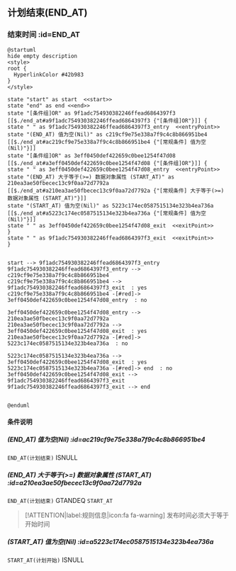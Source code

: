 ## 计划结束(END_AT) <!-- {docsify-ignore-all} -->

   

### 结束时间 :id=END_AT

```plantuml
@startuml
hide empty description
<style>
root {
  HyperlinkColor #42b983
}
</style>

state "start" as start  <<start>>
state "end" as end <<end>>
state "[条件组]OR" as 9f1adc754930382246ffead6864397f3 [[$./end_at#a9f1adc754930382246ffead6864397f3 {"[条件组]OR"}]] {
state " " as 9f1adc754930382246ffead6864397f3_entry  <<entryPoint>>
state "(END_AT) 值为空(Nil)" as c219cf9e75e338a7f9c4c8b866951be4 [[$./end_at#ac219cf9e75e338a7f9c4c8b866951be4 {"[常规条件] 值为空(Nil)"}]]
state "[条件组]OR" as 3eff0450def422659c0bee1254f47d08 [[$./end_at#a3eff0450def422659c0bee1254f47d08 {"[条件组]OR"}]] {
state " " as 3eff0450def422659c0bee1254f47d08_entry  <<entryPoint>>
state "(END_AT) 大于等于(>=) 数据对象属性 (START_AT)" as 210ea3ae50fbecec13c9f0aa72d7792a [[$./end_at#a210ea3ae50fbecec13c9f0aa72d7792a {"[常规条件] 大于等于(>=) 数据对象属性 (START_AT)"}]]
state "(START_AT) 值为空(Nil)" as 5223c174ec0587515134e323b4ea736a [[$./end_at#a5223c174ec0587515134e323b4ea736a {"[常规条件] 值为空(Nil)"}]]
state " " as 3eff0450def422659c0bee1254f47d08_exit  <<exitPoint>>
}
state " " as 9f1adc754930382246ffead6864397f3_exit  <<exitPoint>>
}


start --> 9f1adc754930382246ffead6864397f3_entry 
9f1adc754930382246ffead6864397f3_entry --> c219cf9e75e338a7f9c4c8b866951be4 
c219cf9e75e338a7f9c4c8b866951be4 --> 9f1adc754930382246ffead6864397f3_exit  : yes
c219cf9e75e338a7f9c4c8b866951be4 -[#red]-> 3eff0450def422659c0bee1254f47d08_entry  : no

3eff0450def422659c0bee1254f47d08_entry --> 210ea3ae50fbecec13c9f0aa72d7792a 
210ea3ae50fbecec13c9f0aa72d7792a --> 3eff0450def422659c0bee1254f47d08_exit  : yes
210ea3ae50fbecec13c9f0aa72d7792a -[#red]-> 5223c174ec0587515134e323b4ea736a  : no

5223c174ec0587515134e323b4ea736a --> 3eff0450def422659c0bee1254f47d08_exit  : yes
5223c174ec0587515134e323b4ea736a -[#red]-> end  : no
3eff0450def422659c0bee1254f47d08_exit --> 9f1adc754930382246ffead6864397f3_exit 
9f1adc754930382246ffead6864397f3_exit --> end 


@enduml
```

#### 条件说明

##### (END_AT) 值为空(Nil) :id=ac219cf9e75e338a7f9c4c8b866951be4



`END_AT(计划结束)` ISNULL 

##### (END_AT) 大于等于(>=) 数据对象属性 (START_AT) :id=a210ea3ae50fbecec13c9f0aa72d7792a



`END_AT(计划结束)` GTANDEQ  `START_AT`

> [!ATTENTION|label:规则信息|icon:fa fa-warning]
> 发布时间必须大于等于开始时间


##### (START_AT) 值为空(Nil) :id=a5223c174ec0587515134e323b4ea736a



`START_AT(计划开始)` ISNULL 






